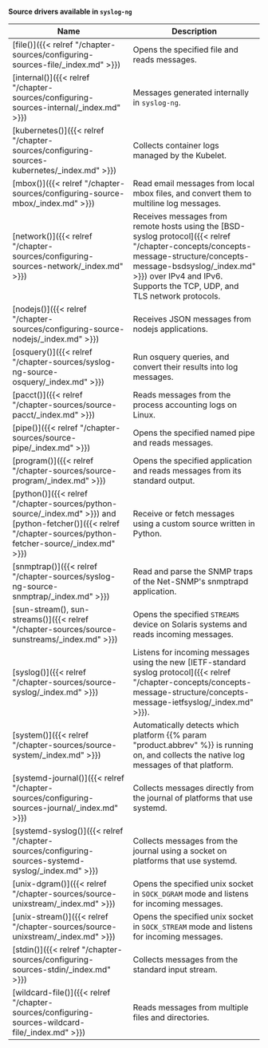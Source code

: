 ---
---
<!-- DISCLAIMER: This file is based on the syslog-ng Open Source Edition documentation https://github.com/balabit/syslog-ng-ose-guides/commit/2f4a52ee61d1ea9ad27cb4f3168b95408fddfdf2 and is used under the terms of The syslog-ng Open Source Edition Documentation License. The file has been modified by Axoflow. -->
**Source drivers available in `syslog-ng`**

| Name     | Description                |
|--------------|------------------------|
| [file()]({{< relref "/chapter-sources/configuring-sources-file/_index.md" >}}) | Opens the specified file and reads messages. |
| [internal()]({{< relref "/chapter-sources/configuring-sources-internal/_index.md" >}}) | Messages generated internally in `syslog-ng`. |
| [kubernetes()]({{< relref "/chapter-sources/configuring-sources-kubernetes/_index.md" >}}) | Collects container logs managed by the Kubelet. |
| [mbox()]({{< relref "/chapter-sources/configuring-source-mbox/_index.md" >}}) | Read email messages from local mbox files, and convert them to multiline log messages. |
| [network()]({{< relref "/chapter-sources/configuring-sources-network/_index.md" >}}) | Receives messages from remote hosts using the [BSD-syslog protocol]({{< relref "/chapter-concepts/concepts-message-structure/concepts-message-bsdsyslog/_index.md" >}}) over IPv4 and IPv6. Supports the TCP, UDP, and TLS network protocols. |
| [nodejs()]({{< relref "/chapter-sources/configuring-source-nodejs/_index.md" >}}) | Receives JSON messages from nodejs applications. |
| [osquery()]({{< relref "/chapter-sources/syslog-ng-source-osquery/_index.md" >}}) | Run osquery queries, and convert their results into log messages. |
| [pacct()]({{< relref "/chapter-sources/source-pacct/_index.md" >}}) | Reads messages from the process accounting logs on Linux. |
| [pipe()]({{< relref "/chapter-sources/source-pipe/_index.md" >}}) | Opens the specified named pipe and reads messages. |
| [program()]({{< relref "/chapter-sources/source-program/_index.md" >}}) | Opens the specified application and reads messages from its standard output. |
| [python()]({{< relref "/chapter-sources/python-source/_index.md" >}}) and [python-fetcher()]({{< relref "/chapter-sources/python-fetcher-source/_index.md" >}}) | Receive or fetch messages using a custom source written in Python. |
| [snmptrap()]({{< relref "/chapter-sources/syslog-ng-source-snmptrap/_index.md" >}}) | Read and parse the SNMP traps of the Net-SNMP's snmptrapd application. |
| [sun-stream(), sun-streams()]({{< relref "/chapter-sources/source-sunstreams/_index.md" >}}) | Opens the specified `STREAMS` device on Solaris systems and reads incoming messages. |
| [syslog()]({{< relref "/chapter-sources/source-syslog/_index.md" >}}) | Listens for incoming messages using the new [IETF-standard syslog protocol]({{< relref "/chapter-concepts/concepts-message-structure/concepts-message-ietfsyslog/_index.md" >}}). |
| [system()]({{< relref "/chapter-sources/source-system/_index.md" >}}) | Automatically detects which platform {{% param "product.abbrev" %}} is running on, and collects the native log messages of that platform. |
| [systemd-journal()]({{< relref "/chapter-sources/configuring-sources-journal/_index.md" >}}) | Collects messages directly from the journal of platforms that use systemd. |
| [systemd-syslog()]({{< relref "/chapter-sources/configuring-sources-systemd-syslog/_index.md" >}}) | Collects messages from the journal using a socket on platforms that use systemd. |
| [unix-dgram()]({{< relref "/chapter-sources/source-unixstream/_index.md" >}}) | Opens the specified unix socket in `SOCK_DGRAM` mode and listens for incoming messages. |
| [unix-stream()]({{< relref "/chapter-sources/source-unixstream/_index.md" >}}) | Opens the specified unix socket in `SOCK_STREAM` mode and listens for incoming messages. |
| [stdin()]({{< relref "/chapter-sources/configuring-sources-stdin/_index.md" >}}) | Collects messages from the standard input stream. |
| [wildcard-file()]({{< relref "/chapter-sources/configuring-sources-wildcard-file/_index.md" >}}) | Reads messages from multiple files and directories. |

